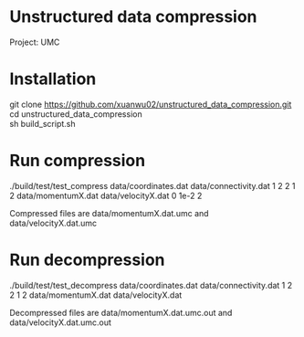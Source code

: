 # Unstructured data compression
Project: UMC

# Installation
git clone https://github.com/xuanwu02/unstructured_data_compression.git <br>
cd unstructured_data_compression <br>
sh build_script.sh <br>

# Run compression
./build/test/test_compress data/coordinates.dat data/connectivity.dat 1 2 2 1 2 data/momentumX.dat data/velocityX.dat 0 1e-2 2 <br>

Compressed files are data/momentumX.dat.umc and data/velocityX.dat.umc

# Run decompression
./build/test/test_decompress data/coordinates.dat data/connectivity.dat 1 2 2 1 2 data/momentumX.dat data/velocityX.dat <br>

Decompressed files are data/momentumX.dat.umc.out and data/velocityX.dat.umc.out
